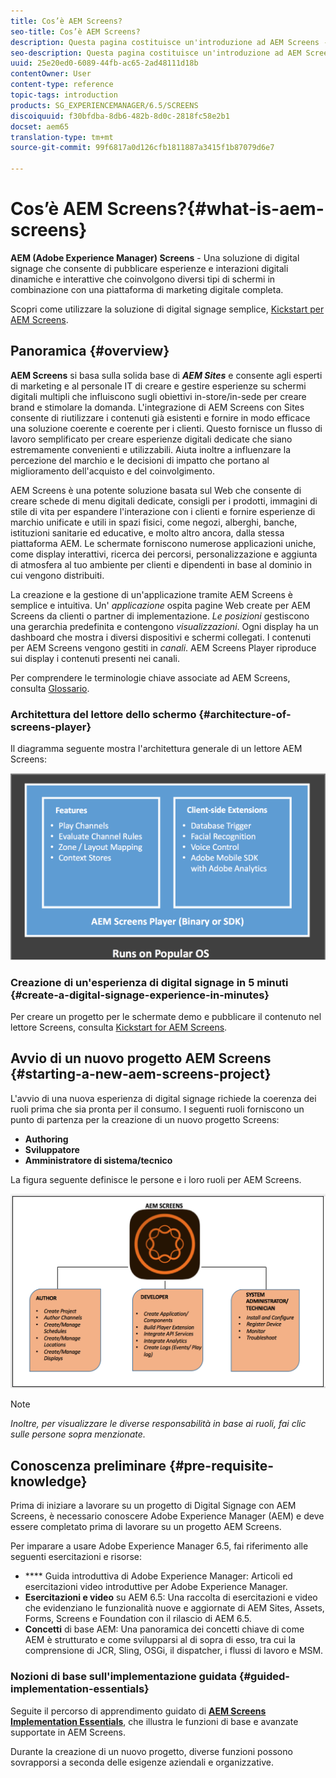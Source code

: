 ```yaml
---
title: Cos’è AEM Screens?
seo-title: Cos’è AEM Screens?
description: Questa pagina costituisce un'introduzione ad AEM Screens - una soluzione di digital signage che consente di pubblicare esperienze e interazioni digitali dinamiche e interattive che coinvolgono diversi tipi di schermi in combinazione con una piattaforma di marketing digitale completa. Fornisce una panoramica dell'architettura Screens con vari ruoli coinvolti nello sviluppo del progetto.
seo-description: Questa pagina costituisce un'introduzione ad AEM Screens - una soluzione di digital signage che consente di pubblicare esperienze e interazioni digitali dinamiche e interattive che coinvolgono diversi tipi di schermi in combinazione con una piattaforma di marketing digitale completa. Fornisce una panoramica dell'architettura Screens con vari ruoli coinvolti nello sviluppo del progetto.
uuid: 25e20ed0-6089-44fb-ac65-2ad48111d18b
contentOwner: User
content-type: reference
topic-tags: introduction
products: SG_EXPERIENCEMANAGER/6.5/SCREENS
discoiquuid: f30bfdba-8db6-482b-8d0c-2818fc58e2b1
docset: aem65
translation-type: tm+mt
source-git-commit: 99f6817a0d126cfb1811887a3415f1b87079d6e7

---
```



# Cos’è AEM Screens?{#what-is-aem-screens}

**AEM (Adobe Experience Manager) Screens** - Una soluzione di digital signage che consente di pubblicare esperienze e interazioni digitali dinamiche e interattive che coinvolgono diversi tipi di schermi in combinazione con una piattaforma di marketing digitale completa.

Scopri come utilizzare la soluzione di digital signage semplice, [Kickstart per AEM Screens](kickstart-for-aem-screens.md).

## Panoramica {#overview}

**AEM Screens** si basa sulla solida base di ***AEM Sites*** e consente agli esperti di marketing e al personale IT di creare e gestire esperienze su schermi digitali multipli che influiscono sugli obiettivi in-store/in-sede per creare brand e stimolare la domanda. L'integrazione di AEM Screens con Sites consente di riutilizzare i contenuti già esistenti e fornire in modo efficace una soluzione coerente e coerente per i clienti. Questo fornisce un flusso di lavoro semplificato per creare esperienze digitali dedicate che siano estremamente convenienti e utilizzabili. Aiuta inoltre a influenzare la percezione del marchio e le decisioni di impatto che portano al miglioramento dell'acquisto e del coinvolgimento.

AEM Screens è una potente soluzione basata sul Web che consente di creare schede di menu digitali dedicate, consigli per i prodotti, immagini di stile di vita per espandere l'interazione con i clienti e fornire esperienze di marchio unificate e utili in spazi fisici, come negozi, alberghi, banche, istituzioni sanitarie ed educative, e molto altro ancora, dalla stessa piattaforma AEM. Le schermate forniscono numerose applicazioni uniche, come display interattivi, ricerca dei percorsi, personalizzazione e aggiunta di atmosfera al tuo ambiente per clienti e dipendenti in base al dominio in cui vengono distribuiti.

La creazione e la gestione di un'applicazione tramite AEM Screens è semplice e intuitiva. Un' *applicazione* ospita pagine Web create per AEM Screens da clienti o partner di implementazione. *Le posizioni* gestiscono una gerarchia predefinita e contengono *visualizzazioni*. Ogni display ha un dashboard che mostra i diversi dispositivi e schermi collegati. I contenuti per AEM Screens vengono gestiti in *canali*. AEM Screens Player riproduce sui display i contenuti presenti nei canali.

Per comprendere le terminologie chiave associate ad AEM Screens, consulta [Glossario](screens-glossary.md).

### Architettura del lettore dello schermo {#architecture-of-screens-player}

Il diagramma seguente mostra l'architettura generale di un lettore AEM Screens:

![chlimage_1-29](assets/chlimage_1-29.png)

### Creazione di un'esperienza di digital signage in 5 minuti {#create-a-digital-signage-experience-in-minutes}

Per creare un progetto per le schermate demo e pubblicare il contenuto nel lettore Screens, consulta [Kickstart for AEM Screens](kickstart-for-aem-screens.md).

## Avvio di un nuovo progetto AEM Screens {#starting-a-new-aem-screens-project}

L'avvio di una nuova esperienza di digital signage richiede la coerenza dei ruoli prima che sia pronta per il consumo. I seguenti ruoli forniscono un punto di partenza per la creazione di un nuovo progetto Screens:

* **Authoring**
* **Sviluppatore**
* **Amministratore di sistema/tecnico**

La figura seguente definisce le persone e i loro ruoli per AEM Screens.

![chlimage_1-30](assets/chlimage_1-30.png)

>[!NOTE]
>
>*Inoltre, per visualizzare le diverse responsabilità in base ai ruoli, fai clic sulle persone sopra menzionate.*

## Conoscenza preliminare {#pre-requisite-knowledge}

Prima di iniziare a lavorare su un progetto di Digital Signage con AEM Screens, è necessario conoscere Adobe Experience Manager (AEM) e deve essere completato prima di lavorare su un progetto AEM Screens.

Per imparare a usare Adobe Experience Manager 6.5, fai riferimento alle seguenti esercitazioni e risorse:

* **** Guida introduttiva di Adobe Experience Manager: Articoli ed esercitazioni video introduttive per Adobe Experience Manager.
* **Esercitazioni e video** su AEM 6.5: Una raccolta di esercitazioni e video che evidenziano le funzionalità nuove e aggiornate di AEM Sites, Assets, Forms, Screens e Foundation con il rilascio di AEM 6.5.
* **Concetti** di base AEM: Una panoramica dei concetti chiave di come AEM è strutturato e come svilupparsi al di sopra di esso, tra cui la comprensione di JCR, Sling, OSGi, il dispatcher, i flussi di lavoro e MSM.

### Nozioni di base sull'implementazione guidata {#guided-implementation-essentials}

Seguite il percorso di apprendimento guidato di **[AEM Screens Implementation Essentials](https://guided.adobe.com/?launch=AEM-7a#recommended/solutions/experience-manager)**, che illustra le funzioni di base e avanzate supportate in AEM Screens.

Durante la creazione di un nuovo progetto, diverse funzioni possono sovrapporsi a seconda delle esigenze aziendali e organizzative.
